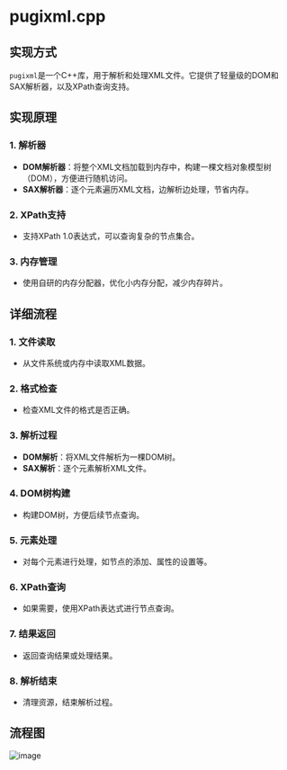 # pugixml.cpp

## 实现方式

`pugixml`是一个C++库，用于解析和处理XML文件。它提供了轻量级的DOM和SAX解析器，以及XPath查询支持。

## 实现原理

### 1. 解析器

- **DOM解析器**：将整个XML文档加载到内存中，构建一棵文档对象模型树（DOM），方便进行随机访问。
- **SAX解析器**：逐个元素遍历XML文档，边解析边处理，节省内存。

### 2. XPath支持

- 支持XPath 1.0表达式，可以查询复杂的节点集合。

### 3. 内存管理

- 使用自研的内存分配器，优化小内存分配，减少内存碎片。

## 详细流程

### 1. 文件读取

- 从文件系统或内存中读取XML数据。

### 2. 格式检查

- 检查XML文件的格式是否正确。

### 3. 解析过程

- **DOM解析**：将XML文件解析为一棵DOM树。
- **SAX解析**：逐个元素解析XML文件。

### 4. DOM树构建

- 构建DOM树，方便后续节点查询。

### 5. 元素处理

- 对每个元素进行处理，如节点的添加、属性的设置等。

### 6. XPath查询

- 如果需要，使用XPath表达式进行节点查询。

### 7. 结果返回

- 返回查询结果或处理结果。

### 8. 解析结束

- 清理资源，结束解析过程。

## 流程图

![image](https://github.com/jun-72/carla_cpp/blob/dev/img/pugixml.png)